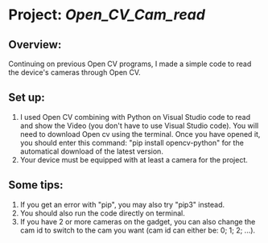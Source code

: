 # Project: _Open_CV_Cam_read_
## Overview:
Continuing on previous Open CV programs, I made a simple code to read the device's cameras through Open CV.
## Set up:
1. I used Open CV combining with Python on Visual Studio code to read and show the Video (you don't have to use Visual Studio code). You will need to download Open cv using the terminal. Once you have opened it, you should enter this command:  "pip install opencv-python" for the automatical download of the latest version.
2. Your device must be equipped with at least a camera for the project.
## Some tips:
1. If you get an error with "pip", you may also try "pip3" instead.
2. You should also run the code directly on terminal.
3. If you have 2 or more cameras on the gadget, you can also change the cam id to switch to the cam you want (cam id can either be: 0; 1; 2; ...).
